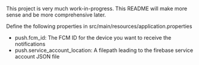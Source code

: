 This project is very much work-in-progress. This README will make more sense and be more comprehensive later.

Define the following properties in src/main/resources/application.properties
- push.fcm_id: The FCM ID for the device you want to receive the notifications
- push.service_account_location: A filepath leading to the firebase service account JSON file